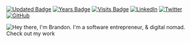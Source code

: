 [![Updated Badge](https://badges.pufler.dev/updated/coderpros/coderpros)](https://coderpro.net)
[![Years Badge](https://badges.pufler.dev/years/coderpros)](https://coderpro.net)
[![Visits Badge](https://badges.pufler.dev/visits/coderpros/coderpros)](https://coderpro.net)
[![LinkedIn][linkedin-shield]][linkedin-url]
[![Twitter](https://img.shields.io/twitter/url/https/twitter.com/cloudposse.svg?style=social&label=Follow%20%40coderProNet)](https://twitter.com/coderProNet)
[![GitHub](https://img.shields.io/github/followers/coderpros?label=Follow&style=social)](https://github.com/coderpros)
<!-- 
  Commented out because it is broken
  [![Commits Badge](https://badges.pufler.dev/commits/monthly/coderpros)](https://coderpro.net)
-->
![Hey there, I'm Brandon. I'm a software entrepreneur, & digital nomad. Check out my work](http://coderpros.net/intro.gif)

[linkedin-shield]: https://img.shields.io/badge/-LinkedIn-black.svg?style=flat-square&logo=linkedin&colorB=555
[linkedin-url]: https://linkedin.com/company/coderpros
<!---
- 👋 Hi, I’m @coderpros
- 👀 I’m interested in ...
- 🌱 I’m currently learning ...
- 💞️ I’m looking to collaborate on ...
- 📫 How to reach me ...
--->
<!---
coderpros/coderpros is a ✨ special ✨ repository because its `README.md` (this file) appears on your GitHub profile.
You can click the Preview link to take a look at your changes.
--->
